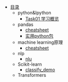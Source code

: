 * [目录](README.md)
    * python&Ipython
        * [Task01 学习概览](transformers_nlp28/task01.md)
    * pandas
        * [cheatsheet](pandas/pandas.ipynb)
        * [实用python包]()
    * machine learning原理
        * [cheatsheet](machine%20learning原理/cheatsheet.ipynb)
    * nlp
        * [nlu](nlp/nlu.md)
    * Scikit-learn
        * [classify_demo](Scikit-learn/ClassifyDemo.py)
    * Transformers